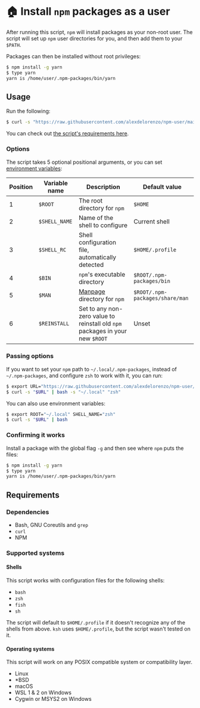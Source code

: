 # 🏠 Install `npm` packages as a user
After running this script, `npm` will install packages as your non-root user. The script will set up `npm` user directories for you, and then add them to your `$PATH`.

Packages can then be installed without root privileges:
```bash
$ npm install -g yarn
$ type yarn
yarn is /home/user/.npm-packages/bin/yarn
```

## Usage
Run the following:
```bash
$ curl -s "https://raw.githubusercontent.com/alexdelorenzo/npm-user/main/npm-user.sh" | bash
```

You can check out [the script's requirements here](#requirements).

### Options
The script takes 5 optional positional arguments, or you can set [environment variables](https://en.wikipedia.org/wiki/Environment_variable):

| Position | Variable name | Description | Default value |
| --|------|-------------|-------- |
| 1 | `$ROOT` | The root directory for `npm` | `$HOME` |
| 2 | `$SHELL_NAME` | Name of the shell to configure | Current shell |
| 3 | `$SHELL_RC` | Shell configuration file, automatically detected | `$HOME/.profile` |
| 4 | `$BIN` | `npm`'s executable directory | `$ROOT/.npm-packages/bin` |
| 5 | `$MAN` | [Manpage](https://en.wikipedia.org/wiki/Man_page) directory for `npm` | `$ROOT/.npm-packages/share/man` |
| 6 | `$REINSTALL` | Set to any non-zero value to reinstall old `npm` packages in your new `$ROOT` | Unset |


### Passing options
If you want to set your `npm` path to `~/.local/.npm-packages`, instead of `~/.npm-packages`, and configure `zsh` to work with it, you can run:
```bash
$ export URL="https://raw.githubusercontent.com/alexdelorenzo/npm-user/main/npm-user.sh"
$ curl -s "$URL" | bash -s "~/.local" "zsh"
```

You can also use environment variables:
```bash
$ export ROOT="~/.local" SHELL_NAME="zsh"
$ curl -s "$URL" | bash
```

### Confirming it works
Install a package with the global flag `-g` and then see where `npm` puts the files:
```bash
$ npm install -g yarn
$ type yarn
yarn is /home/user/.npm-packages/bin/yarn
```

## Requirements
### Dependencies
- Bash, GNU Coreutils and `grep`
- `curl`
- NPM

### Supported systems
#### Shells
This script works with configuration files for the following shells:
 - `bash`
 - `zsh`
 - `fish`
 - `sh`

The script will default to `$HOME/.profile` if it doesn't recognize any of the shells from above. `ksh` uses `$HOME/.profile`, but the script wasn't tested on it.

#### Operating systems
This script will work on any POSIX compatible system or compatibility layer.

 - Linux
 - \*BSD
 - macOS
 - WSL 1 & 2 on Windows
 - Cygwin or MSYS2 on Windows
